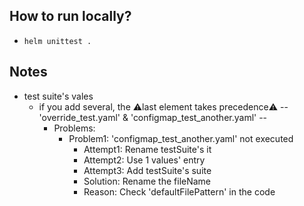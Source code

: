 ## How to run locally?
* `helm unittest .`

## Notes
* test suite's vales
  * if you add several, the ⚠️last element takes precedence⚠️ -- 'override_test.yaml' & 'configmap_test_another.yaml' --
    * Problems:
      * Problem1: 'configmap_test_another.yaml' not executed
        * Attempt1: Rename testSuite's it
        * Attempt2: Use 1 values' entry
        * Attempt3: Add testSuite's suite
        * Solution: Rename the fileName
        * Reason: Check 'defaultFilePattern' in the code